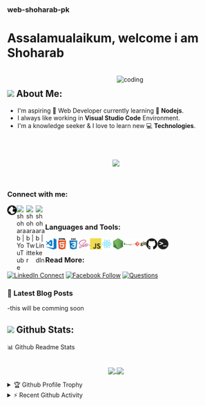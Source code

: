 ### web-shoharab-pk
#  Assalamualaikum, welcome i am Shoharab

</br>
<img align="right" alt="coding" width="250" src="https://media.giphy.com/media/XcXx0WlV7L9cMKhA6G/giphy.gif">

## <img src="https://media.giphy.com/media/WUlplcMpOCEmTGBtBW/giphy.gif" width="40"> **About Me:**

- I'm aspiring 🔭️ Web Developer currently learning 🌱 **Nodejs**.
- I always like working in **Visual Studio Code** Environment.
- I'm a knowledge seeker & I love to learn new 💻 **Technologies**.

</br>
</br>
<p align="center">
   <img align="center" src="https://github-readme-streak-stats.herokuapp.com/?user=faysal253&theme=radical&hide_border=true"/>
</p>

</br>



### Connect with me:

[<img align="left" alt="shoharab.com" width="22px" src="https://raw.githubusercontent.com/iconic/open-iconic/master/svg/globe.svg" />][website]
[<img align="left" alt="shoharab | YouTube" width="22px" src="https://cdn.jsdelivr.net/npm/simple-icons@v3/icons/facebook.svg" />][facebook]
[<img align="left" alt="" width="22px" src="https://cdn.jsdelivr.net/npm/simple-icons@v3/icons/gmail.svg" />][gmail]
[<img align="left" alt="shoharab | Twitter" width="22px" src="https://cdn.jsdelivr.net/npm/simple-icons@v3/icons/twitter.svg" />][twitter]
[<img align="left" alt="shoharab | LinkedIn" width="22px" src="https://cdn.jsdelivr.net/npm/simple-icons@v3/icons/linkedin.svg" />][linkedin] 

<br />


### Languages and Tools:

<img align="left" alt="Visual Studio Code" width="26px" src="https://raw.githubusercontent.com/github/explore/80688e429a7d4ef2fca1e82350fe8e3517d3494d/topics/visual-studio-code/visual-studio-code.png" />
<img align="left" alt="HTML5" width="26px" src="https://raw.githubusercontent.com/github/explore/80688e429a7d4ef2fca1e82350fe8e3517d3494d/topics/html/html.png" />
<img align="left" alt="CSS3" width="26px" src="https://raw.githubusercontent.com/github/explore/80688e429a7d4ef2fca1e82350fe8e3517d3494d/topics/css/css.png" />
<img align="left" alt="Sass" width="26px" src="https://raw.githubusercontent.com/github/explore/80688e429a7d4ef2fca1e82350fe8e3517d3494d/topics/sass/sass.png" />
<img align="left" alt="JavaScript" width="26px" src="https://raw.githubusercontent.com/github/explore/80688e429a7d4ef2fca1e82350fe8e3517d3494d/topics/javascript/javascript.png" />
<img align="left" alt="React" width="26px" src="https://raw.githubusercontent.com/github/explore/80688e429a7d4ef2fca1e82350fe8e3517d3494d/topics/react/react.png" />
<img align="left" alt="Node.js" width="26px" src="https://raw.githubusercontent.com/github/explore/80688e429a7d4ef2fca1e82350fe8e3517d3494d/topics/nodejs/nodejs.png" />
<img align="left" alt="MongoDB" width="26px" src="https://raw.githubusercontent.com/github/explore/80688e429a7d4ef2fca1e82350fe8e3517d3494d/topics/mongodb/mongodb.png" />
<img align="left" alt="Git" width="26px" src="https://raw.githubusercontent.com/github/explore/80688e429a7d4ef2fca1e82350fe8e3517d3494d/topics/git/git.png" />
<img align="left" alt="GitHub" width="26px" src="https://raw.githubusercontent.com/github/explore/78df643247d429f6cc873026c0622819ad797942/topics/github/github.png" />
<img align="left" alt="Terminal" width="26px" src="https://raw.githubusercontent.com/github/explore/80688e429a7d4ef2fca1e82350fe8e3517d3494d/topics/terminal/terminal.png" />

<br />

### Read More:

[![LinkedIn Connect](https://img.shields.io/badge/%20-Connect-black?color=14171A&labelColor=212121&logo=linkedin&logoColor=ffffff)](https://www.linkedin.com/in/md-shoharab-pk-97b1391b0/) 
[![Facebook Follow](https://img.shields.io/badge/%20-Follow-black?color=14171A&labelColor=1976d2&logo=facebook&logoColor=ffffff)](https://www.facebook.com/web.shoharabpk/) 
[![Questions](https://img.shields.io/badge/%20-Questions-black?color=14171A&labelColor=fff&logo=stackoverflow&logoColor=0c0d0e26)](https://stackoverflow.com/users/15183300/md-shoharab-pk)

### 📕 Latest Blog Posts
-this will be comming soon
</br>

## <img src="https://media.giphy.com/media/ZCN6F3FAkwsyOGU2RS/giphy.gif" width="40"> **Github Stats:**

  <summary>📊 Github Readme Stats</summary>
 </br>
 <p align="center">
  <a href="https://github.com/web-shoharab-pk">
   <img width="430" align="center" src="https://github-readme-stats.vercel.app/api?username=web-shoharab-pk&show_icons=true&theme=radical&count_private=true">
  </a>
  <a href="https://github.com/Karthik-Nayak98/github-readme-stats">
    <img align="center" src="https://github-readme-stats.anuraghazra1.vercel.app/api/top-langs/?username=web-shoharab-pk&layout=compact&theme=radical&langs_count=6" />
  </a>
 </p>


<details>
 <summary>🏆 Github Profile Trophy</summary>
 </br>
 <p align="center">
  <a href="https://github.com/ryo-ma/github-profile-trophy">
   <img src="https://github-profile-trophy.vercel.app/?username=web-shoharab-pk&column=8&theme=darkhub"/>
  </a>
 </p>
</details>

<details>
 <summary>⚡ Recent Github Activity</summary>

<!--START_SECTION:activity-->
1. 🗣 Commented on [#5](https://github.com/codeSTACKr/free-developer-resources/issues/5) in [codeSTACKr/free-developer-resources](https://github.com/codeSTACKr/free-developer-resources)
2. 💪 Opened PR [#5](https://github.com/codeSTACKr/free-developer-resources/pull/5) in [codeSTACKr/free-developer-resources](https://github.com/codeSTACKr/free-developer-resources)
3. 💪 Opened PR [#1](https://github.com/Karthik-Nayak98/free-developer-resources/pull/1) in [Karthik-Nayak98/free-developer-resources](https://github.com/Karthik-Nayak98/free-developer-resources)
4. ❗️ Opened issue [#871](https://github.com/EddieHubCommunity/support/issues/871) in [EddieHubCommunity/support](https://github.com/EddieHubCommunity/support)
5. 🗣 Commented on [#1](https://github.com/Karthik-Nayak98/Rubiks-cube/issues/1) in [Karthik-Nayak98/Rubiks-cube](https://github.com/Karthik-Nayak98/Rubiks-cube)
<!--END_SECTION:activity-->

</details>


[website]: https://web-shoharab-pk.github.io/web-portfolio/
[twitter]: https://twitter.com/Md_Shoharab_Pk
[facebook]: https://www.facebook.com/web.shoharabpk/
[github]: https://github.com/web-shoharab-pk
[linkedin]: https://www.linkedin.com/in/md-shoharab-pk-97b1391b0/
[gmail]:https://mail.google.com/mail/u/0/?tab=rm&ogbl#inbox?compose=CllgCJlHmbGChLMwphnxXtvWPzQZrcjjpdkHPldgcdQnmLnltLzCXNtVwDbqBWkmVfkNsGWjDZL
